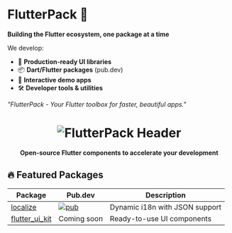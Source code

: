 # FlutterPack 🚀

**Building the Flutter ecosystem, one package at a time**

We develop:
- 🧩 **Production-ready UI libraries**  
- 📦 **Dart/Flutter packages** (pub.dev)  
- 🎨 **Interactive demo apps**  
- 🛠️ **Developer tools & utilities**

*"FlutterPack - Your Flutter toolbox for faster, beautiful apps."*

<h1 align="center">
  <img src="https://raw.githubusercontent.com/FlutterPack/.github/main/profile/header.png" alt="FlutterPack Header">
</h1>

<p align="center">
  <strong>Open-source Flutter components to accelerate your development</strong>
</p>

## 🔥 Featured Packages
| Package | Pub.dev | Description |
|---------|---------|-------------|
| [localize](https://github.com/FlutterPack/localize) | [![pub](https://img.shields.io/pub/v/localize.svg)](https://pub.dev/packages/localize) | Dynamic i18n with JSON support |
| [flutter_ui_kit](https://github.com/FlutterPack/flutter_ui_kit) | Coming soon | Ready-to-use UI components |
